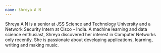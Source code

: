 ```yaml
---
name: Shreya A N
---
```

Shreya A N is a senior at JSS Science and Technology University and a Network Security Intern at Cisco - India. A machine learning and data science enthusiast, Shreya discovered her interest in Computer Networks only recently. She is passionate about developing applications, learning, writing and making music.  

